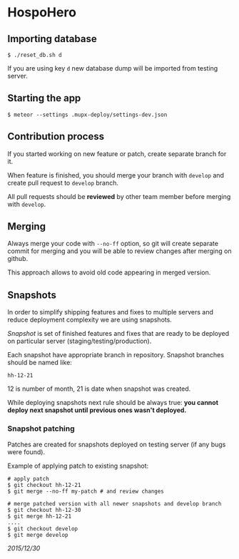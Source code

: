 # HospoHero

## Importing database

```
$ ./reset_db.sh d
```

If you are using key `d` new database dump will be imported from testing server.


## Starting the app

```
$ meteor --settings .mupx-deploy/settings-dev.json
```

## Contribution process

If you started working on new feature or patch, create separate branch for it.

When feature is finished, you should merge your branch with `develop` and create pull request to `develop` branch.

All pull requests should be __reviewed__ by other team member before merging with `develop`.


## Merging

Always merge your code with `--no-ff` option, so git will create separate commit for merging and you will be able to review changes after merging on github.

This approach allows to avoid old code appearing in merged version.


## Snapshots

In order to simplify shipping features and fixes to multiple servers and reduce deployment complexity we are using snapshots.

*Snapshot* is set of finished features and fixes that are ready to be deployed on particular server (staging/testing/production).

Each snapshot have appropriate branch in repository. Snapshot branches should be named like:

```
hh-12-21
```

12 is number of month, 21 is date when snapshot was created.

While deploying snapshots next rule should be always true: __you cannot deploy next snapshot until previous ones wasn't deployed.__

### Snapshot patching

Patches are created for snapshots deployed on testing server (if any bugs were found).

Example of applying patch to existing snapshot:

```
# apply patch
$ git checkout hh-12-21
$ git merge --no-ff my-patch # and review changes

# merge patched version with all newer snapshots and develop branch
$ git checkout hh-12-30
$ git merge hh-12-21
....
$ git checkout develop
$ git merge develop
```

*2015/12/30*

